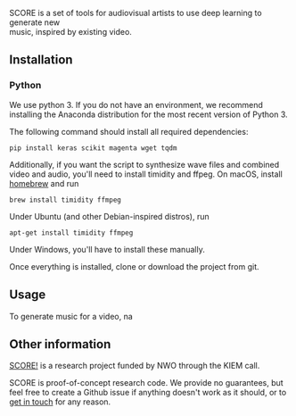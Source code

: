 SCORE is a set of tools for audiovisual artists to use deep learning to generate new  
music, inspired by existing video. 

## Installation

### Python 

We use python 3. If you do not have an environment, we recommend installing the 
Anaconda distribution for the most recent version of Python 3. 

The following command should install all required dependencies:

```
pip install keras scikit magenta wget tqdm 
```

Additionally, if you want the script to synthesize wave files and combined video 
and audio, you'll need to install timidity and ffpeg. On macOS, install [homebrew]() and run

```brew install timidity ffmpeg```

Under Ubuntu (and other Debian-inspired distros), run

```apt-get install timidity ffmpeg```

Under Windows, you'll have to install these manually.

Once everything is installed, clone or download the project from git. 

## Usage

To generate music for a video, na

## Other information

[SCORE!]() is a research project funded by NWO through the KIEM call.
 
SCORE is proof-of-concept research code. We provide no guarantees, but feel free 
to create a Github issue if anything doesn't work as it should, or to 
[get in touch](mailto:score@peterbloem.nl) for any reason.  
